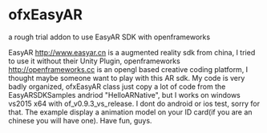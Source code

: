 # ofxEasyAR
a rough trial addon to use EasyAR SDK with openframeworks

EasyAR http://www.easyar.cn is a augmented reality sdk from china, I tried to use it without their Unity Plugin, 
openframeworks http://openframeworks.cc is an opengl based creative coding platform, I thought maybe someone want to play with this AR sdk.
My code is very badly organized, ofxEasyAR class just copy a lot of code from the EasyARSDKSamples andriod "HelloARNative", but I works on windows vs2015 x64 with of_v0.9.3_vs_release. I dont do android or ios test, sorry for that. The example display a animation model on your ID card(if you are an chinese you will have one).
Have fun, guys.
